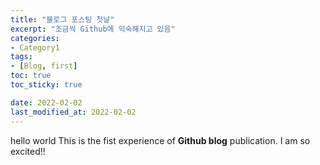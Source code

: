 ```yaml
---
title: "블로그 포스팅 첫날"
excerpt: "조금씩 Github에 익숙해지고 있음"
categories:
- Category1
tags:
- [Blog, first]
toc: true
toc_sticky: true

date: 2022-02-02
last_modified_at: 2022-02-02
---
```

hello world
This is the fist experience of __Github blog__ publication.
I am so excited!!

